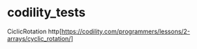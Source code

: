 # codility_tests

CiclicRotation
http[https://codility.com/programmers/lessons/2-arrays/cyclic_rotation/]